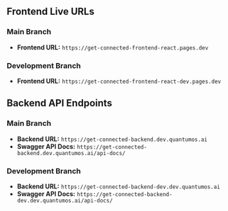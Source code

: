 ## Frontend Live URLs

### Main Branch
-   **Frontend URL:** `https://get-connected-frontend-react.pages.dev`

### Development Branch
-   **Frontend URL:** `https://get-connected-frontend-react-dev.pages.dev`

## Backend API Endpoints

### Main Branch
-   **Backend URL:** `https://get-connected-backend.dev.quantumos.ai`
-   **Swagger API Docs:** `https://get-connected-backend.dev.quantumos.ai/api-docs/`

### Development Branch
-   **Backend URL:** `https://get-connected-backend-dev.dev.quantumos.ai`
-   **Swagger API Docs:** `https://get-connected-backend-dev.dev.quantumos.ai/api-docs/` 
